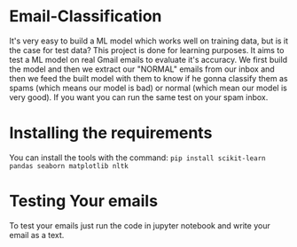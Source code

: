 # Email-Classification
It's very easy to build a ML model which works well on training data, but is it the case for test data?
This project is done for learning purposes. It aims to test a ML model on real Gmail emails to evaluate it's accuracy. We first build the model and then we extract
our "NORMAL" emails from our inbox and then we feed the built model with them to know if he gonna classify them as spams (which means our model is bad) or normal
(which mean our model is very good). If you want you can run the same test on your spam inbox.
# Installing the requirements
You can install the tools with the command: 
``` pip install scikit-learn pandas seaborn matplotlib nltk ```
# Testing Your emails
To test your emails just run the code in jupyter notebook and write your email as a text.
